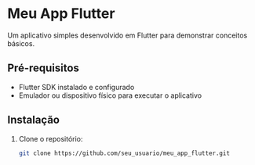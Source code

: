# Meu App Flutter

Um aplicativo simples desenvolvido em Flutter para demonstrar conceitos básicos.

## Pré-requisitos

- Flutter SDK instalado e configurado
- Emulador ou dispositivo físico para executar o aplicativo

## Instalação

1. Clone o repositório:
   ```bash
   git clone https://github.com/seu_usuario/meu_app_flutter.git
